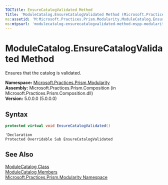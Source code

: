 ```yaml
---
TOCTitle: EnsureCatalogValidated Method
Title: 'ModuleCatalog.EnsureCatalogValidated Method (Microsoft.Practices.Prism.Modularity)'
ms:assetid: 'M:Microsoft.Practices.Prism.Modularity.ModuleCatalog.EnsureCatalogValidated'
ms:mtpsurl: 'modulecatalog-ensurecatalogvalidated-method-mspp-modularity.md'
---
```



# ModuleCatalog.EnsureCatalogValidated Method

Ensures that the catalog is validated.

**Namespace:** [Microsoft.Practices.Prism.Modularity](/patterns-practices/reference/mspp-modularity-namespace)<br/>
**Assembly:** Microsoft.Practices.Prism.Composition (in Microsoft.Practices.Prism.Composition.dll)<br/>
**Version:** 5.0.0.0 (5.0.0.0)

## Syntax

```C#
protected virtual void EnsureCatalogValidated()

```

```VB
'Declaration
Protected Overridable Sub EnsureCatalogValidated
```

## See Also

[ModuleCatalog Class](/patterns-practices/reference/modulecatalog-class-mspp-modularity)<br/>
[ModuleCatalog Members](/patterns-practices/reference/modulecatalog-members-mspp-modularity)<br/>
[Microsoft.Practices.Prism.Modularity Namespace](/patterns-practices/reference/mspp-modularity-namespace)<br/>